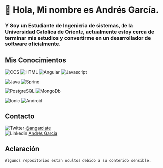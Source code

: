 # 👋 Hola, Mi nombre es Andrés García.
### Y Soy un Estudiante de Ingenieria de sistemas, de la Universidad Catolica de Oriente, actualmente estoy cerca de terminar mis estudios y convertirme en un desarrollador de software oficialmente.

## Mis Conocimientos

![CCS](https://img.shields.io/badge/CSS-06aed5?&style=for-the-badge&logo=css3&logoColor=white) ![HTML](https://img.shields.io/badge/HTML-fc440f?style=for-the-badge&logo=html5&logoColor=white) ![Angular](https://img.shields.io/badge/Angular-DD0031?style=for-the-badge&logo=angular&logoColor=white) ![Javascript](https://img.shields.io/badge/JavaScript-323330?style=for-the-badge&logo=javascript&logoColor=F7DF1E)</br>

![Java](https://img.shields.io/badge/Java-ED8B00?style=for-the-badge&logo=java&logoColor=black)  ![Spring](https://img.shields.io/badge/Spring-6DB33F?style=for-the-badge&logo=spring&logoColor=white) </br>

![PostgreSQL](https://img.shields.io/badge/PostgreSQL-316192?style=for-the-badge&logo=postgresql&logoColor=white)  ![MongoDb](https://img.shields.io/badge/MongoDB-4EA94B?style=for-the-badge&logo=mongodb&logoColor=white)</br>

![Ionic](https://img.shields.io/badge/Ionic-3498DB?style=for-the-badge&logo=Ionic&logoColor=white) ![Android](https://img.shields.io/badge/Android-3DDC84?style=for-the-badge&logo=android&logoColor=white)</br>

## Contacto

![Twitter](https://img.shields.io/badge/Twitter-1DA1F2?style=for-the-badge&logo=twitter&logoColor=white) 
[@angarciate](https://twitter.com/angarciate)
</br>
![Linkedin](https://img.shields.io/badge/LinkedIn-0077B5?style=for-the-badge&logo=linkedin&logoColor=white)
[Andrés Garcia](https://www.linkedin.com/in/angarciate/)

## Aclaración
```
Algunos repositorios estan ocultos debido a su contenido sensible.
```
